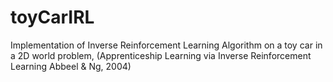 # toyCarIRL
Implementation of Inverse Reinforcement Learning Algorithm on a toy car in a 2D world problem, (Apprenticeship Learning via Inverse Reinforcement Learning Abbeel &amp; Ng, 2004)

